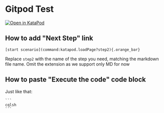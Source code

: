 # Gitpod Test

[![Open in KataPod](https://gitpod.io/button/open-in-gitpod.svg)](https://katapod.hadesarchitect.link/#https://github.com/HadesArchitect/GitpodTest/)

## How to add "Next Step" link

```
[start scenario](command:katapod.loadPage?step2){.orange_bar}
```

Replace `step2` with the name of the step you need, matching the markdown file name. Omit the extension as we support only MD for now

## How to paste "Execute the code" code block 

Just like that:

    ```
    cqlsh
    ```